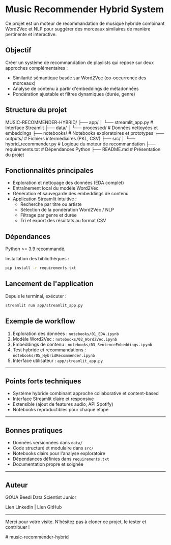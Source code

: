 
# Music Recommender Hybrid System

Ce projet est un moteur de recommandation de musique hybride combinant Word2Vec et NLP pour suggérer des morceaux similaires de manière pertinente et interactive.


## Objectif

Créer un système de recommandation de playlists qui repose sur deux approches complémentaires :

- Similarité sémantique basée sur Word2Vec (co-occurrence des morceaux)
- Analyse de contenu à partir d'embeddings de métadonnées
- Pondération ajustable et filtres dynamiques (durée, genre)



## Structure du projet


MUSIC-RECOMMENDER-HYBRID/
├── app/
│   └── streamlit\_app.py         # Interface Streamlit
├── data/
│   └── processed/               # Données nettoyées et embeddings
├── notebooks/                   # Notebooks exploratoires et prototypes
├── outputs/                     # Fichiers intermédiaires (PKL, CSV)
├── src/
│   └── hybrid\_recommender.py    # Logique du moteur de recommandation
├── requirements.txt             # Dépendances Python
├── README.md                    # Présentation du projet



## Fonctionnalités principales

- Exploration et nettoyage des données (EDA complet)
- Entraînement local du modèle Word2Vec
- Génération et sauvegarde des embeddings de contenu
- Application Streamlit intuitive :
  - Recherche par titre ou artiste
  - Sélection de la pondération Word2Vec / NLP
  - Filtrage par genre et durée
  - Tri et export des résultats au format CSV


## Dépendances

Python >= 3.9 recommandé.

Installation des bibliothèques :

```bash
pip install -r requirements.txt
````



## Lancement de l'application

Depuis le terminal, exécuter :

```bash
streamlit run app/streamlit_app.py
```



## Exemple de workflow

1. Exploration des données : `notebooks/01_EDA.ipynb`
2. Modèle Word2Vec : `notebooks/02_Word2Vec.ipynb`
3. Embeddings de contenu : `notebooks/03_SentenceEmbeddings.ipynb`
4. Test hybride et recommandations : `notebooks/05_HybridRecommender.ipynb`
5. Interface utilisateur : `app/streamlit_app.py`

---

## Points forts techniques

* Système hybride combinant approche collaborative et content-based
* Interface Streamlit claire et responsive
* Extensible (ajout de features audio, API Spotify)
* Notebooks reproductibles pour chaque étape

---

## Bonnes pratiques

* Données versionnées dans `data/`
* Code structuré et modulaire dans `src/`
* Notebooks clairs pour l'analyse exploratoire
* Dépendances définies dans `requirements.txt`
* Documentation propre et soignée

---

## Auteur

GOUA Beedi
Data Scientist Junior 

Lien LinkedIn | Lien GitHub

---

Merci pour votre visite. N’hésitez pas à cloner ce projet, le tester et contribuer !

#   m u s i c - r e c o m m e n d e r - h y b r i d  
 